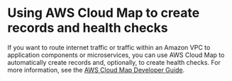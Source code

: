 # Using AWS Cloud Map to create records and health checks<a name="autonaming"></a>

If you want to route internet traffic or traffic within an Amazon VPC to application components or microservices, you can use AWS Cloud Map to automatically create records and, optionally, to create health checks\. For more information, see the [AWS Cloud Map Developer Guide](https://docs.aws.amazon.com/cloud-map/latest/dg/)\.